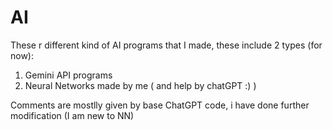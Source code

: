 # AI

These r different kind of AI programs that I made, these include 2 types (for now):

1. Gemini API programs
2. Neural Networks made by me ( and help by chatGPT :) )

Comments are mostlly given by base ChatGPT code, i have done further modification (I am new to NN)
